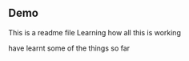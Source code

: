 ## Demo
This is a readme file
Learning how all this is working

have learnt some of the things so far
